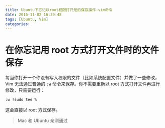 ```yaml
---
title: Ubuntu下忘记以root权限打开是的保存操作-vim命令
date: 2016-11-02 16:39:48
tags: [Ubuntu, Vim]
categories:
---
```

# 在你忘记用 root 方式打开文件时的文件保存

每当你打开一个你没有写入权限的文件（比如系统配置文件）并做了一些修改，Vim 无法通过普通的 **`:w`** 命令来保存。你不需要重新以 root 方式打开文件再进行修改，只需要运行：
``` bash
:w !sudo tee %
```
这会直接以 root 方式保存。

> Mac 和 Ubuntu 亲测通过